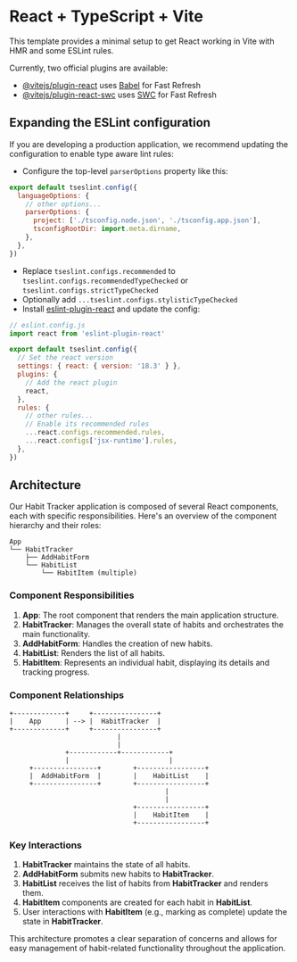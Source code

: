 # React + TypeScript + Vite

This template provides a minimal setup to get React working in Vite with HMR and some ESLint rules.

Currently, two official plugins are available:

- [@vitejs/plugin-react](https://github.com/vitejs/vite-plugin-react/blob/main/packages/plugin-react/README.md) uses [Babel](https://babeljs.io/) for Fast Refresh
- [@vitejs/plugin-react-swc](https://github.com/vitejs/vite-plugin-react-swc) uses [SWC](https://swc.rs/) for Fast Refresh

## Expanding the ESLint configuration

If you are developing a production application, we recommend updating the configuration to enable type aware lint rules:

- Configure the top-level `parserOptions` property like this:

```js
export default tseslint.config({
  languageOptions: {
    // other options...
    parserOptions: {
      project: ['./tsconfig.node.json', './tsconfig.app.json'],
      tsconfigRootDir: import.meta.dirname,
    },
  },
})
```

- Replace `tseslint.configs.recommended` to `tseslint.configs.recommendedTypeChecked` or `tseslint.configs.strictTypeChecked`
- Optionally add `...tseslint.configs.stylisticTypeChecked`
- Install [eslint-plugin-react](https://github.com/jsx-eslint/eslint-plugin-react) and update the config:

```js
// eslint.config.js
import react from 'eslint-plugin-react'

export default tseslint.config({
  // Set the react version
  settings: { react: { version: '18.3' } },
  plugins: {
    // Add the react plugin
    react,
  },
  rules: {
    // other rules...
    // Enable its recommended rules
    ...react.configs.recommended.rules,
    ...react.configs['jsx-runtime'].rules,
  },
})
```



## Architecture

Our Habit Tracker application is composed of several React components, each with specific responsibilities. Here's an overview of the component hierarchy and their roles:

```
App
└── HabitTracker
    ├── AddHabitForm
    └── HabitList
        └── HabitItem (multiple)
```

### Component Responsibilities

1. **App**: The root component that renders the main application structure.
2. **HabitTracker**: Manages the overall state of habits and orchestrates the main functionality.
3. **AddHabitForm**: Handles the creation of new habits.
4. **HabitList**: Renders the list of all habits.
5. **HabitItem**: Represents an individual habit, displaying its details and tracking progress.

### Component Relationships

```
+-------------+     +----------------+
|    App      | --> |  HabitTracker  |
+-------------+     +----------------+
                           |
                           |
              +------------+------------+
              |                         |
     +----------------+        +-----------------+
     |  AddHabitForm  |        |    HabitList    |
     +----------------+        +-----------------+
                                       |
                                       |
                               +-----------------+
                               |    HabitItem    |
                               +-----------------+
```

### Key Interactions

1. **HabitTracker** maintains the state of all habits.
2. **AddHabitForm** submits new habits to **HabitTracker**.
3. **HabitList** receives the list of habits from **HabitTracker** and renders them.
4. **HabitItem** components are created for each habit in **HabitList**.
5. User interactions with **HabitItem** (e.g., marking as complete) update the state in **HabitTracker**.

This architecture promotes a clear separation of concerns and allows for easy management of habit-related functionality throughout the application.


